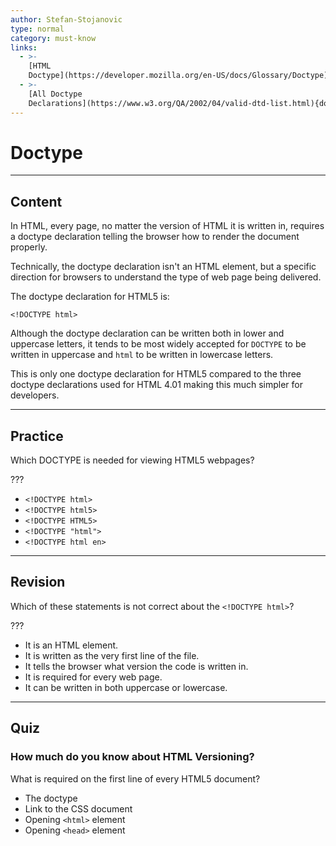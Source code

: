 ```yaml
---
author: Stefan-Stojanovic
type: normal
category: must-know
links:
  - >-
    [HTML
    Doctype](https://developer.mozilla.org/en-US/docs/Glossary/Doctype){documentation}
  - >-
    [All Doctype
    Declarations](https://www.w3.org/QA/2002/04/valid-dtd-list.html){documentation}
---
```


# Doctype


---

## Content

In HTML, every page, no matter the version of HTML it is written in, requires a doctype declaration telling the browser how to render the document properly.

Technically, the doctype declaration isn't an HTML element, but a specific direction for browsers to understand the type of web page being delivered.

The doctype declaration for HTML5 is:

```plain-text
<!DOCTYPE html>
```

Although the doctype declaration can be written both in lower and uppercase letters, it tends to be most widely accepted for `DOCTYPE` to be written in uppercase and `html` to be written in lowercase letters. 

This is only one doctype declaration for HTML5 compared to the three doctype declarations used for HTML 4.01 making this much simpler for developers. 


---

## Practice

Which DOCTYPE is needed for viewing HTML5 webpages?

???

- `<!DOCTYPE html>`
- `<!DOCTYPE html5>`
- `<!DOCTYPE HTML5>`
- `<!DOCTYPE "html">`
- `<!DOCTYPE html en>`


---

## Revision

Which of these statements is not correct about the `<!DOCTYPE html>`?

???

- It is an HTML element.
- It is written as the very first line of the file.
- It tells the browser what version the code is written in.
- It is required for every web page.
- It can be written in both uppercase or lowercase.


---

## Quiz

### How much do you know about HTML Versioning?


What is required on the first line of every HTML5 document?

- The doctype
- Link to the CSS document
- Opening `<html>` element
- Opening `<head>` element
